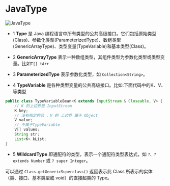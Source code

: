 # JavaType

![JavaType](index_files/JavaType.png)

- 1 **Type** 是 Java 编程语言中所有类型的公共高级接口。它们包括原始类型(Class)、参数化类型(ParameterizedType)、数组类型(GenericArrayType)、类型变量(TypeVariable)和基本类型(Class)。

- 2 **GenericArrayType** 表示一种数组类型，其组件类型为参数化类型或类型变量。比如`T[] tArr`

- 3 **ParameterizedType** 表示参数化类型，如 `Collection<String>`。

- 4 **TypeVariable** 是各种类型变量的公共高级接口。比如:下面代码中的K、V、等类型

```java
public class TypeVariableBean<K extends InputStream & Closeable, V> {
    // K 的上边界是 InputStream
    K key;
    // 没有指定的话 ，V 的 上边界 属于 Object
    V value;
    // 不属于TypeVariable
    V[] values;
    String str;
    List<K> kList;
}
```

- 5 **WildcardType** 即通配符的类型，表示一个通配符类型表达式，如 `?、? extends Number` 或 `? super Integer`。

可以通过 `Class.getGenericSuperclass()` 返回表示此 Class 所表示的实体（类、接口、基本类型或 void）的直接超类的 Type。
